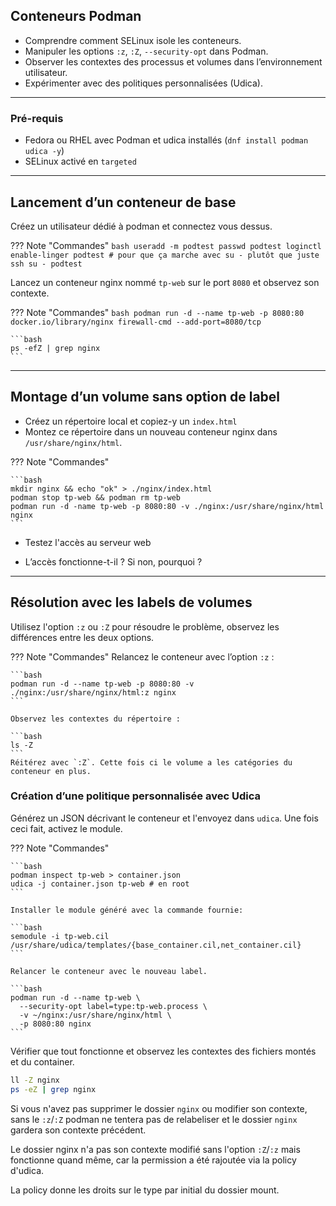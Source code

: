 ## Conteneurs Podman


* Comprendre comment SELinux isole les conteneurs.
* Manipuler les options `:z`, `:Z`, `--security-opt` dans Podman.
* Observer les contextes des processus et volumes dans l’environnement utilisateur.
* Expérimenter avec des politiques personnalisées (Udica).

---

### Pré-requis

* Fedora ou RHEL avec Podman et udica installés (`dnf install podman udica -y`)
* SELinux activé en `targeted`


---

## Lancement d’un conteneur de base

Créez un utilisateur dédié à podman et connectez vous dessus.



??? Note "Commandes"
    ```bash
    useradd -m podtest
    passwd podtest
    loginctl enable-linger podtest # pour que ça marche avec su - plutôt que juste ssh
    su - podtest
    ```

Lancez un conteneur nginx nommé `tp-web` sur le port `8080` et observez son contexte.


??? Note "Commandes"
    ```bash
    podman run -d --name tp-web -p 8080:80 docker.io/library/nginx
    firewall-cmd --add-port=8080/tcp 
    ```

    ```bash
    ps -efZ | grep nginx
    ```

---

## Montage d’un volume sans option de label

* Créez un répertoire local et copiez-y un `index.html`
* Montez ce répertoire dans un nouveau conteneur nginx dans `/usr/share/nginx/html`.


??? Note "Commandes"

    ```bash
    mkdir nginx && echo "ok" > ./nginx/index.html
    podman stop tp-web && podman rm tp-web
    podman run -d -name tp-web -p 8080:80 -v ./nginx:/usr/share/nginx/html nginx
    ```

* Testez l'accès au serveur web

* L’accès fonctionne-t-il ? Si non, pourquoi ?

---

## Résolution avec les labels de volumes


Utilisez l'option `:z` ou `:Z` pour résoudre le problème, observez les différences entre les deux options.

??? Note "Commandes"
    Relancez le conteneur avec l’option `:z` :

    ```bash
    podman run -d --name tp-web -p 8080:80 -v ./nginx:/usr/share/nginx/html:z nginx
    ```

    Observez les contextes du répertoire :

    ```bash
    ls -Z
    ```
    Réitérez avec `:Z`. Cette fois ci le volume a les catégories du conteneur en plus.


### Création d’une politique personnalisée avec Udica

Générez un JSON décrivant le conteneur et l'envoyez dans `udica`.
Une fois ceci fait, activez le module.


??? Note "Commandes"

    ```bash
    podman inspect tp-web > container.json
    udica -j container.json tp-web # en root
    ```

    Installer le module généré avec la commande fournie:

    ```bash
    semodule -i tp-web.cil /usr/share/udica/templates/{base_container.cil,net_container.cil}
    ```

    Relancer le conteneur avec le nouveau label.

    ```bash
    podman run -d --name tp-web \
      --security-opt label=type:tp-web.process \
      -v ~/nginx:/usr/share/nginx/html \
      -p 8080:80 nginx
    ```

Vérifier que tout fonctionne et observez les contextes des fichiers montés et du container.

```bash
ll -Z nginx
ps -eZ | grep nginx
```

Si vous n'avez pas supprimer le dossier `nginx` ou modifier son contexte, sans le `:z`/`:Z` podman ne tentera pas de relabeliser et le dossier `nginx` gardera son contexte précédent.

Le dossier nginx n'a pas son contexte modifié sans l'option `:Z`/`:z` mais fonctionne quand même, car la permission a été rajoutée via la policy d'udica.

La policy donne les droits sur le type par initial du dossier mount.
